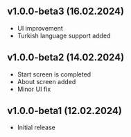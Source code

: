 ## v1.0.0-beta3 (16.02.2024)

* UI improvement
* Turkish language support added

## v1.0.0-beta2 (14.02.2024)

* Start screen is completed
* About screen added
* Minor UI fix

## v1.0.0-beta1 (12.02.2024)

* Initial release
